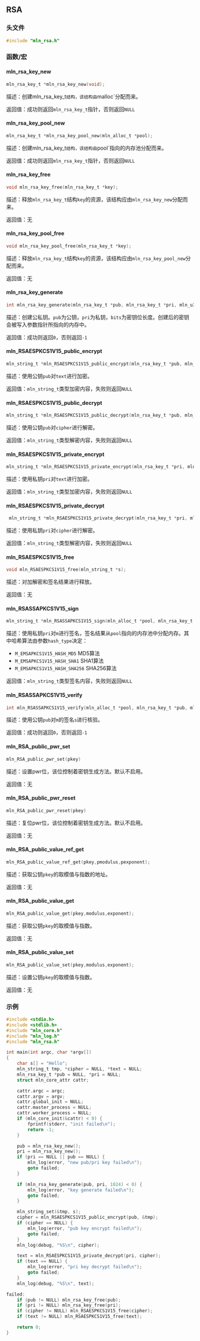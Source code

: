 ## RSA



### 头文件

```c
#include "mln_rsa.h"
```



### 函数/宏



#### mln_rsa_key_new

```c
mln_rsa_key_t *mln_rsa_key_new(void);
```

描述：创建mln_rsa_key_t`结构，该结构由`malloc`分配而来。

返回值：成功则返回`mln_rsa_key_t`指针，否则返回`NULL`



#### mln_rsa_key_pool_new

```c
mln_rsa_key_t *mln_rsa_key_pool_new(mln_alloc_t *pool);
```

描述：创建mln_rsa_key_t`结构，该结构由`pool`指向的内存池分配而来。

返回值：成功则返回`mln_rsa_key_t`指针，否则返回`NULL`



#### mln_rsa_key_free

```c
void mln_rsa_key_free(mln_rsa_key_t *key);
```

描述：释放`mln_rsa_key_t`结构`key`的资源，该结构应由`mln_rsa_key_new`分配而来。

返回值：无



#### mln_rsa_key_pool_free

```c
void mln_rsa_key_pool_free(mln_rsa_key_t *key);
```

描述：释放`mln_rsa_key_t`结构`key`的资源，该结构应由`mln_rsa_key_pool_new`分配而来。

返回值：无



#### mln_rsa_key_generate

```c
int mln_rsa_key_generate(mln_rsa_key_t *pub, mln_rsa_key_t *pri, mln_u32_t bits);
```

描述：创建公私钥。`pub`为公钥，`pri`为私钥，`bits`为密钥位长度。创建后的密钥会被写入参数指针所指向的内存中。

返回值：成功则返回`0`，否则返回`-1`



#### mln_RSAESPKCS1V15_public_encrypt

```c
mln_string_t *mln_RSAESPKCS1V15_public_encrypt(mln_rsa_key_t *pub, mln_string_t *text);
```

描述：使用公钥`pub`对`text`进行加密。

返回值：`mln_string_t`类型加密内容，失败则返回`NULL`



#### mln_RSAESPKCS1V15_public_decrypt

```c
mln_string_t *mln_RSAESPKCS1V15_public_decrypt(mln_rsa_key_t *pub, mln_string_t *cipher);
```

描述：使用公钥`pub`对`cipher`进行解密。

返回值：`mln_string_t`类型解密内容，失败则返回`NULL`



#### mln_RSAESPKCS1V15_private_encrypt

```c
mln_string_t *mln_RSAESPKCS1V15_private_encrypt(mln_rsa_key_t *pri, mln_string_t *text);
```

描述：使用私钥`pri`对`text`进行加密。

返回值：`mln_string_t`类型加密内容，失败则返回`NULL`



#### mln_RSAESPKCS1V15_private_decrypt

```c
 mln_string_t *mln_RSAESPKCS1V15_private_decrypt(mln_rsa_key_t *pri, mln_string_t *cipher);
```

描述：使用私钥`pri`对`cipher`进行解密。

返回值：`mln_string_t`类型解密内容，失败则返回`NULL`



#### mln_RSAESPKCS1V15_free

```c
void mln_RSAESPKCS1V15_free(mln_string_t *s);
```

描述：对加解密和签名结果进行释放。

返回值：无



#### mln_RSASSAPKCS1V15_sign

```c
mln_string_t *mln_RSASSAPKCS1V15_sign(mln_alloc_t *pool, mln_rsa_key_t *pri, mln_string_t *m, mln_u32_t hash_type);
```

描述：使用私钥`pri`对`m`进行签名，签名结果从`pool`指向的内存池中分配内存。其中哈希算法由参数`hash_type`决定：

- `M_EMSAPKCS1V15_HASH_MD5` MD5算法
- `M_EMSAPKCS1V15_HASH_SHA1` SHA1算法
- `M_EMSAPKCS1V15_HASH_SHA256` SHA256算法

返回值：`mln_string_t`类型签名内容，失败则返回`NULL`



#### mln_RSASSAPKCS1V15_verify

```c
int mln_RSASSAPKCS1V15_verify(mln_alloc_t *pool, mln_rsa_key_t *pub, mln_string_t *m, mln_string_t *s);
```

描述：使用公钥`pub`对`m`的签名`s`进行核验。

返回值：成功则返回`0`，否则返回`-1`



#### mln_RSA_public_pwr_set

```c
mln_RSA_public_pwr_set(pkey)
```

描述：设置pwr位，该位控制着密钥生成方法。默认不启用。

返回值：无



#### mln_RSA_public_pwr_reset

```c
mln_RSA_public_pwr_reset(pkey)
```

描述：复位pwr位，该位控制着密钥生成方法。默认不启用。

返回值：无



#### mln_RSA_public_value_ref_get

```c
mln_RSA_public_value_ref_get(pkey,pmodulus,pexponent);
```

描述：获取公钥`pkey`的取模值与指数的地址。

返回值：无



#### mln_RSA_public_value_get

```c
mln_RSA_public_value_get(pkey,modulus,exponent);
```

描述：获取公钥`pkey`的取模值与指数。

返回值：无



#### mln_RSA_public_value_set

```c
mln_RSA_public_value_set(pkey,modulus,exponent);
```

描述：设置公钥`pkey`的取模值与指数。

返回值：无



### 示例

```c
#include <stdio.h>
#include <stdlib.h>
#include "mln_core.h"
#include "mln_log.h"
#include "mln_rsa.h"

int main(int argc, char *argv[])
{
    char s[] = "Hello";
    mln_string_t tmp, *cipher = NULL, *text = NULL;
    mln_rsa_key_t *pub = NULL, *pri = NULL;
    struct mln_core_attr cattr;

    cattr.argc = argc;
    cattr.argv = argv;
    cattr.global_init = NULL;
    cattr.master_process = NULL;
    cattr.worker_process = NULL;
    if (mln_core_init(&cattr) < 0) {
        fprintf(stderr, "init failed\n");
        return -1;
    }

    pub = mln_rsa_key_new();
    pri = mln_rsa_key_new();
    if (pri == NULL || pub == NULL) {
        mln_log(error, "new pub/pri key failed\n");
        goto failed;
    }

    if (mln_rsa_key_generate(pub, pri, 1024) < 0) {
        mln_log(error, "key generate failed\n");
        goto failed;
    }

    mln_string_set(&tmp, s);
    cipher = mln_RSAESPKCS1V15_public_encrypt(pub, &tmp);
    if (cipher == NULL) {
        mln_log(error, "pub key encrypt failed\n");
        goto failed;
    }
    mln_log(debug, "%S\n", cipher);

    text = mln_RSAESPKCS1V15_private_decrypt(pri, cipher);
    if (text == NULL) {
        mln_log(error, "pri key decrypt failed\n");
        goto failed;
    }
    mln_log(debug, "%S\n", text);

failed:
    if (pub != NULL) mln_rsa_key_free(pub);
    if (pri != NULL) mln_rsa_key_free(pri);
    if (cipher != NULL) mln_RSAESPKCS1V15_free(cipher);
    if (text != NULL) mln_RSAESPKCS1V15_free(text);

    return 0;
}
```

